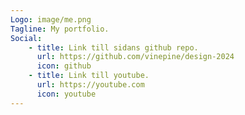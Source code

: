 ```yaml
---
Logo: image/me.png
Tagline: My portfolio.
Social:
    - title: Link till sidans github repo.
      url: https://github.com/vinepine/design-2024
      icon: github
    - title: Link till youtube.
      url: https://youtube.com
      icon: youtube
---
```

